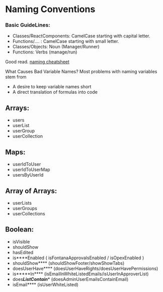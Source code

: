# Naming Conventions

### Basic GuideLines:
- Classes/ReactComponents: CamelCase starting with capital letter.
- Functions/.... : CamelCase starting with small letter.
- Classes/Objects: Noun (Manager/Runner)
- Functions: Verbs (manage/run)

Good read. [naming cheatsheet](https://github.com/kettanaito/naming-cheatsheet/blob/main/README.md)

What Causes Bad Variable Names?
Most problems with naming variables stem from
- A desire to keep variable names short
- A direct translation of formulas into code

## Arrays:
- users
- userList
- userGroup
- userCollection

## Maps:
- userIdToUser
- userIdToUserMap
- usersByUserId

## Array of Arrays:
- userLists
- userGroups
- userCollections

## Boolean:
- isVisible
- shouldShow
- hasEdited
- is****Enabled   ( isFontanaApprovalsEnabled / isOpexEnabled )
- shouldShow****   (shouldShowFooter/showShowTabs)
- doesUserHave****   (doesUserHaveRights/doesUserHavePermissions)
- is*****In****     (isEmailInWhiteListedEmails/isUserInApproverList)
- does***ListContain****  (doesAdminUserEmailsContainEmail)
- isEmail****   (isUserWhiteListed)
